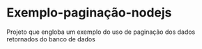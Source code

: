 # Exemplo-paginação-nodejs
Projeto que engloba um exemplo do uso de paginação dos dados retornados do banco de dados
